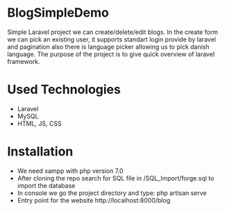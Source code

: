 # BlogSimpleDemo
Simple Laravel project we can create/delete/edit blogs. 
In the create form we can pick an existing user, it supports standart login provide by laravel and pagination 
also there is language picker allowing us to pick danish language.
The purpose of the project is to give quick overview of laravel framework.
# Used Technologies
- Laravel
- MySQL
- HTML, JS, CSS
# Installation 
- We need xampp with php version 7.0 
- After cloning the repo search for SQL file in /SQL_Import/forge.sql to import the database
- In console we go the project directory and type: php artisan serve
- Entry point for the website http://localhost:8000/blog

